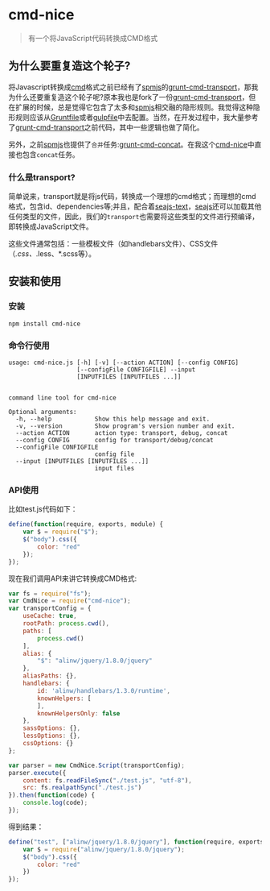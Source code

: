 # cmd-nice

> 有一个将JavaScript代码转换成CMD格式

## 为什么要重复造这个轮子?

将Javascript转换成[cmd]格式之前已经有了[spmjs]的[grunt-cmd-transport]，那我为什么还要重复造这个轮子呢?原本我也是fork了一份[grunt-cmd-transport]，但在扩展的时候，总是觉得它包含了太多和[spmjs]相交融的隐形规则。我觉得这种隐形规则应该从[Gruntfile]或者[gulpfile]中去配置。当然，在开发过程中，我大量参考了[grunt-cmd-transport]之前代码，其中一些逻辑也做了简化。

另外，之前[spmjs]也提供了`合并`任务:[grunt-cmd-concat]。在我这个[cmd-nice]中直接也包含`concat`任务。

### 什么是transport?

简单说来，transport就是将js代码，转换成一个理想的cmd格式；而理想的cmd格式，包含id、dependencies等;并且，配合着[seajs-text]，[seajs]还可以加载其他任何类型的文件，因此，我们的`transport`也需要将这些类型的文件进行预编译，即转换成JavaScript文件。

这些文件通常包括：一些模板文件（如handlebars文件）、CSS文件（*.css、*.less、*.scss等）。

## 安装和使用

### 安装

```
npm install cmd-nice
```

### 命令行使用

```
usage: cmd-nice.js [-h] [-v] [--action ACTION] [--config CONFIG]
                   [--configFile CONFIGFILE] --input
                   [INPUTFILES [INPUTFILES ...]]


command line tool for cmd-nice

Optional arguments:
  -h, --help            Show this help message and exit.
  -v, --version         Show program's version number and exit.
  --action ACTION       action type: transport, debug, concat
  --config CONFIG       config for transport/debug/concat
  --configFile CONFIGFILE
                        config file
  --input [INPUTFILES [INPUTFILES ...]]
                        input files
```

### API使用

比如test.js代码如下：
```js
define(function(require, exports, module) {
    var $ = require("$");
    $("body").css({
        color: "red"
    });
});
```

现在我们调用API来讲它转换成CMD格式:
```js
var fs = require("fs");
var CmdNice = require("cmd-nice");
var transportConfig = {
    useCache: true,
    rootPath: process.cwd(),
    paths: [
        process.cwd()
    ],
    alias: {
        "$": "alinw/jquery/1.8.0/jquery"
    },
    aliasPaths: {},
    handlebars: {
        id: 'alinw/handlebars/1.3.0/runtime',
        knownHelpers: [
        ],
        knownHelpersOnly: false
    },
    sassOptions: {},
    lessOptions: {},
    cssOptions: {}
};

var parser = new CmdNice.Script(transportConfig);
parser.execute({
    content: fs.readFileSync("./test.js", "utf-8"),
    src: fs.realpathSync("./test.js")
}).then(function(code) {
    console.log(code);
});
```

得到结果：
```js
define("test", ["alinw/jquery/1.8.0/jquery"], function(require, exports, module) {
    var $ = require("alinw/jquery/1.8.0/jquery");
    $("body").css({
        color: "red"
    })
});
```

[cmd]: https://github.com/seajs/seajs/issues/242
[spmjs]: http://spmjs.io/
[grunt-cmd-transport]: https://github.com/spmjs/grunt-cmd-transport
[Gruntfile]: http://gruntjs.com/sample-gruntfile
[grunt-cmd-concat]: https://github.com/spmjs/grunt-cmd-concat
[cmd-nice]: /
[gulpfile]: https://github.com/gulpjs/gulp/
[seajs-text]: https://github.com/seajs/seajs-text
[seajs]: http://seajs.org/docs/